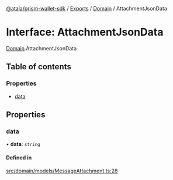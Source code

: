 [@atala/prism-wallet-sdk](../README.md) / [Exports](../modules.md) / [Domain](../modules/Domain.md) / AttachmentJsonData

# Interface: AttachmentJsonData

[Domain](../modules/Domain.md).AttachmentJsonData

## Table of contents

### Properties

- [data](Domain.AttachmentJsonData.md#data)

## Properties

### data

• **data**: `string`

#### Defined in

[src/domain/models/MessageAttachment.ts:28](https://github.com/input-output-hk/atala-prism-wallet-sdk-ts/blob/47ec1c8/src/domain/models/MessageAttachment.ts#L28)
